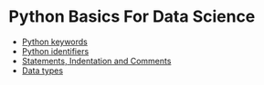 # Python Basics For Data Science

- [Python keywords](https://github.com/AbhishekKumar4/Python-basics-for-data-science/tree/master/Python%20keywords)
- [Python identifiers](https://github.com/AbhishekKumar4/Python-basics-for-data-science/blob/master/Python%20identifiers/README.md)
- [Statements, Indentation and Comments](https://github.com/AbhishekKumar4/Python-basics-for-data-science/tree/master/Statement-Indentation-Comments)
- [Data types](https://github.com/AbhishekKumar4/Python-basics-for-data-science/tree/master/Data%20Types)
